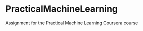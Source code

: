 PracticalMachineLearning
========================

Assignment for the Practical Machine Learning Coursera course
